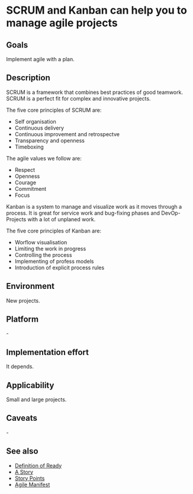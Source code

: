 # SCRUM and Kanban can help you to manage agile projects

## Goals

Implement agile with a plan.

## Description

SCRUM is a framework that combines best practices of good teamwork. SCRUM is a perfect fit for complex and innovative projects.

The five core principles of SCRUM are:

* Self organisation
* Continuous delivery
* Continuous improvement and retrospectve
* Transparency and openness
* Timeboxing

The agile values we follow are:

* Respect
* Openness
* Courage
* Commitment
* Focus

Kanban is a system to manage and visualize work as it moves through a process. It is great for service work and bug-fixing phases and DevOp-Projects with a lot of unplaned work.

The five core principles of Kanban are:

* Worflow visualisation
* Limiting the work in progress
* Controlling the process
* Implementing of profess models
* Introduction of explicit process rules

## Environment

New projects.

## Platform

\-

## Implementation effort

It depends.

## Applicability

Small and large projects.

## Caveats

\-

## See also

* [Definition of Ready](https://toolbox.basyskom.com/16)
* [A Story](https://toolbox.basyskom.com/20)
* [Story Points](https://toolbox.basyskom.com/23)
* [Agile Manifest](https://www.agilemanifesto.org)
